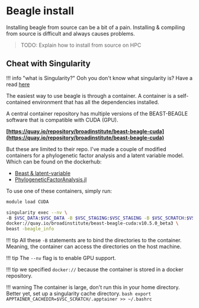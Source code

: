 # Beagle install

Installing beagle from source can be a bit of a pain. Installing & compiling from source is difficult and always causes problems.

> TODO: Explain how to install from source on HPC

## Cheat with Singularity
!!! info "what is Singularity?"
    Ooh you don't know what singularity is? Have a read [here](./singularity.md)

The easiest way to use beagle is through a container. A container is a self-contained environment that has all the dependencies installed.

A central container repository has multiple versions of the BEAST-BEAGLE software that is compatible with CUDA (GPU).

**[https://quay.io/repository/broadinstitute/beast-beagle-cuda](https://quay.io/repository/broadinstitute/beast-beagle-cuda)**

But these are limited to their repo. I've made a couple of modified containers for a phylogenetic factor analysis and a latent variable model. Which can be found on the dockerhub:
- [Beast & latent-variable](https://hub.docker.com/repository/docker/jklaps/beast-beagle-cuda/general)
- [PhylogeneticFactorAnalysis.jl](https://hub.docker.com/repository/docker/jklaps/pfa-beast-beagle-r/general)

To use one of these containers, simply run:

```bash
module load CUDA

singularity exec --nv \
-B $VSC_DATA:$VSC_DATA -B $VSC_STAGING:$VSC_STAGING -B $VSC_SCRATCH:$VSC_SCRATCH -B $VSC_HOME:$VSC_HOME -B $PWD \
docker://quay.io/broadinstitute/beast-beagle-cuda:v10.5.0_beta3 \
beast -beagle_info
```

!!! tip
    All these `-B` statements are to bind the directories to the container. Meaning, the container can access the directories on the host machine.

!!! tip
    The `--nv` flag is to enable GPU support.

!!! tip
    we specified `docker://` because the container is stored in a docker repository.

!!! warning
    The container is large, don't run this in your home directory.
    Better yet, set up a singularity cache directory.
    ```bash
    export APPTAINER_CACHEDIR=$VSC_SCRATCH/.apptainer >> ~/.bashrc
    ```
